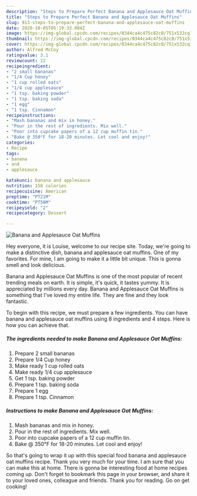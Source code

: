 ```yaml
---
description: "Steps to Prepare Perfect Banana and Applesauce Oat Muffins"
title: "Steps to Prepare Perfect Banana and Applesauce Oat Muffins"
slug: 913-steps-to-prepare-perfect-banana-and-applesauce-oat-muffins
date: 2020-10-05T05:19:33.084Z
image: https://img-global.cpcdn.com/recipes/0344ca4c475c82c0/751x532cq70/banana-and-applesauce-oat-muffins-recipe-main-photo.jpg
thumbnail: https://img-global.cpcdn.com/recipes/0344ca4c475c82c0/751x532cq70/banana-and-applesauce-oat-muffins-recipe-main-photo.jpg
cover: https://img-global.cpcdn.com/recipes/0344ca4c475c82c0/751x532cq70/banana-and-applesauce-oat-muffins-recipe-main-photo.jpg
author: Alfred McCoy
ratingvalue: 3.1
reviewcount: 12
recipeingredient:
- "2 small bananas"
- "1/4 Cup honey"
- "1 cup rolled oats"
- "1/4 cup applesauce"
- "1 tsp. baking powder"
- "1 tsp. baking soda"
- "1 egg"
- "1 tsp. Cinnamon"
recipeinstructions:
- "Mash bananas and mix in honey."
- "Pour in the rest of ingredients. Mix well."
- "Poor into cupcake papers of a 12 cup muffin tin."
- "Bake @ 350°F for 18-20 minutes. Let cool and enjoy!"
categories:
- Recipe
tags:
- banana
- and
- applesauce

katakunci: banana and applesauce 
nutrition: 158 calories
recipecuisine: American
preptime: "PT21M"
cooktime: "PT50M"
recipeyield: "2"
recipecategory: Dessert

---
```



![Banana and Applesauce Oat Muffins](https://img-global.cpcdn.com/recipes/0344ca4c475c82c0/751x532cq70/banana-and-applesauce-oat-muffins-recipe-main-photo.jpg)

Hey everyone, it is Louise, welcome to our recipe site. Today, we're going to make a distinctive dish, banana and applesauce oat muffins. One of my favorites. For mine, I am going to make it a little bit unique. This is gonna smell and look delicious.

Banana and Applesauce Oat Muffins is one of the most popular of recent trending meals on earth. It is simple, it's quick, it tastes yummy. It is appreciated by millions every day. Banana and Applesauce Oat Muffins is something that I've loved my entire life. They are fine and they look fantastic.




To begin with this recipe, we must prepare a few ingredients. You can have banana and applesauce oat muffins using 8 ingredients and 4 steps. Here is how you can achieve that.

<!--inarticleads1-->

##### The ingredients needed to make Banana and Applesauce Oat Muffins:

1. Prepare 2 small bananas
1. Prepare 1/4 Cup honey
1. Make ready 1 cup rolled oats
1. Make ready 1/4 cup applesauce
1. Get 1 tsp. baking powder
1. Prepare 1 tsp. baking soda
1. Prepare 1 egg
1. Prepare 1 tsp. Cinnamon




<!--inarticleads2-->

##### Instructions to make Banana and Applesauce Oat Muffins:

1. Mash bananas and mix in honey.
1. Pour in the rest of ingredients. Mix well.
1. Poor into cupcake papers of a 12 cup muffin tin.
1. Bake @ 350°F for 18-20 minutes. Let cool and enjoy!




So that's going to wrap it up with this special food banana and applesauce oat muffins recipe. Thank you very much for your time. I am sure that you can make this at home. There is gonna be interesting food at home recipes coming up. Don't forget to bookmark this page in your browser, and share it to your loved ones, colleague and friends. Thank you for reading. Go on get cooking!
